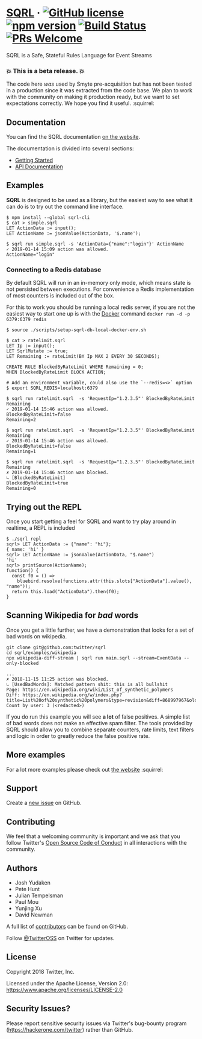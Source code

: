 # [SQRL](https://twitter.github.io/sqrl/) &middot; [![GitHub license](https://img.shields.io/badge/license-Apache%202-blue.svg)](https://github.com/twitter/sqrl/blob/master/LICENSE) [![npm version](https://img.shields.io/npm/v/sqrl.svg?style=flat)](https://www.npmjs.com/package/sqrl) [![Build Status](https://travis-ci.org/twitter/sqrl.svg?branch=master)](https://travis-ci.org/twitter/sqrl.svg?branch=master) [![PRs Welcome](https://img.shields.io/badge/PRs-welcome-brightgreen.svg)](https://github.com/twitter/sqrl/blob/master/CONTRIBUTING.md)

SQRL is a Safe, Stateful Rules Language for Event Streams

### :boom: This is a **beta release**. :boom:

The code here *was* used by Smyte pre-acquisition but has not been tested in a production since it was extracted from the code base. We plan to work with the community on making it production ready, but we want to set expectations correctly. We hope you find it useful. :squirrel:

## Documentation

You can find the SQRL documentation [on the website](https://twitter.github.io/sqrl).

The documentation is divided into several sections:

* [Getting Started](https://twitter.github.io/sqrl/)
* [API Documentation](https://twitter.github.io/sqrl/reference/globals.html)

## Examples

**SQRL** is designed to be used as a library, but the easiest way to see what it can do is to try out the command line interface.

```
$ npm install --global sqrl-cli
$ cat > simple.sqrl
LET ActionData := input();
LET ActionName := jsonValue(ActionData, '$.name');

$ sqrl run simple.sqrl -s 'ActionData={"name":"login"}' ActionName
✓ 2019-01-14 15:09 action was allowed.
ActionName="login"
```

### Connecting to a Redis database

By default SQRL will run in an in-memory only mode, which means state is not persisted between executions. For convenience a Redis implementation of most counters is included out of the box.

For this to work you should be running a local redis server, if you are not the easiest way to start one up is with the [Docker](https://www.docker.com/) command `docker run -d -p 6379:6379 redis`

```
$ source ./scripts/setup-sqrl-db-local-docker-env.sh

$ cat > ratelimit.sqrl
LET Ip := input();
LET SqrlMutate := true;
LET Remaining := rateLimit(BY Ip MAX 2 EVERY 30 SECONDS);

CREATE RULE BlockedByRateLimit WHERE Remaining = 0;
WHEN BlockedByRateLimit BLOCK ACTION;

# Add an environment variable, could also use the `--redis=<>` option
$ export SQRL_REDIS=localhost:6379

$ sqrl run ratelimit.sqrl  -s 'RequestIp="1.2.3.5"' BlockedByRateLimit Remaining
✓ 2019-01-14 15:46 action was allowed.
BlockedByRateLimit=false
Remaining=2

$ sqrl run ratelimit.sqrl  -s 'RequestIp="1.2.3.5"' BlockedByRateLimit Remaining
✓ 2019-01-14 15:46 action was allowed.
BlockedByRateLimit=false
Remaining=1

$ sqrl run ratelimit.sqrl  -s 'RequestIp="1.2.3.5"' BlockedByRateLimit Remaining
✗ 2019-01-14 15:46 action was blocked.
↳ [BlockedByRateLimit]
BlockedByRateLimit=true
Remaining=0
```

## Trying out the REPL

Once you start getting a feel for SQRL and want to try play around in realtime, a REPL is included

```
$ ./sqrl repl
sqrl> LET ActionData := {"name": "hi"};
{ name: 'hi' }
sqrl> LET ActionName := jsonValue(ActionData, "$.name")
'hi'
sqrl> printSource(ActionName);
function() {
  const f0 = () =>
    bluebird.resolve(functions.attr(this.slots["ActionData"].value(), "name"));
  return this.load("ActionData").then(f0);
}
```

## Scanning Wikipedia for *bad* words

Once you get a little further, we have a demonstration that looks for a set of bad words on wikipedia.

```
git clone git@github.com:twitter/sqrl
cd sqrl/examples/wikipedia
npx wikipedia-diff-stream | sqrl run main.sqrl --stream=EventData --only-blocked

...
✗ 2018-11-15 11:25 action was blocked.
↳ [UsedBadWords]: Matched pattern shit: this is all bullshit
Page: https://en.wikipedia.org/wiki/List_of_synthetic_polymers
Diff: https://en.wikipedia.org/w/index.php?title=List%20of%20synthetic%20polymers&type=revision&diff=868997967&oldid=868800716
Count by user: 3 (<redacted>)
```

If you do run this example you will see **a lot** of false positives. A simple list of bad words
does not make an effective spam filter. The tools provided by SQRL should allow you to combine
separate counters, rate limits, text filters and logic in order to greatly reduce the false
positive rate.

## More examples

For a lot more examples please check out [the website](https://twitter.github.io/sqrl) :squirrel:

## Support

Create a [new issue](https://github.com/twitter/sqrl/issues/new) on GitHub.

## Contributing

We feel that a welcoming community is important and we ask that you follow Twitter's
[Open Source Code of Conduct](https://github.com/twitter/code-of-conduct/blob/master/code-of-conduct.md)
in all interactions with the community.

## Authors

* Josh Yudaken
* Pete Hunt
* Julian Tempelsman
* Paul Mou
* Yunjing Xu
* David Newman

A full list of [contributors](https://github.com/twitter/sqrl/graphs/contributors?type=a) can be found on GitHub.

Follow [@TwitterOSS](https://twitter.com/twitteross) on Twitter for updates.

## License

Copyright 2018 Twitter, Inc.

Licensed under the Apache License, Version 2.0: https://www.apache.org/licenses/LICENSE-2.0

## Security Issues?

Please report sensitive security issues via Twitter's bug-bounty program (https://hackerone.com/twitter) rather than GitHub.
